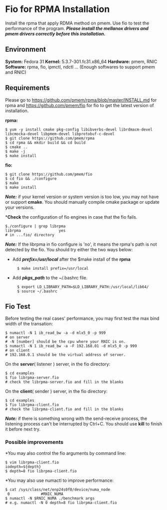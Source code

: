 # Fio for RPMA Installation
Install the rpma that apply RDMA method on pmem. Use fio to test the performance of the program. ***Please install the mellanox drivers and pmem drivers correctly before this installation.***
## Environment

**System:** Fedora 31
**Kernel:** 5.3.7-301.fc31.x86_64
**Hardware:** pmem, RNIC
**Software:** rpma, fio, ipmctl, ndctl ... (Enough softwares to support pmem and RNIC)

## Requirements

Please go to https://github.com/pmem/rpma/blob/master/INSTALL.md for rpma and  https://github.com/pmem/fio for fio to get the latest version of installation.

**rpma:**

	$ yum -y install cmake pkg-config libibverbs-devel librdmacm-devel libcmocka-devel libpmem-devel libprotobuf-c-devel
	$ git clone https://github.com/pmem/rpma
	$ cd rpma && mkdir build && cd build
	$ cmake ..
	$ make -j
	$ make install

**fio:**

	$ git clone https://github.com/pmem/fio
	$ cd fio && ./configure
	$ make
	$ make install

***Note:***  if your kernel version or system version is too low, you may not have or support **cmake**. You should manually compile cmake package or update your versions. 


***Check** the configuration of fio engines in case that the fio fails. 
	
	$./configure | grep librpma
	librpma                 yes
	# in ...fio/ directory 

***Note:*** If the librpma in fio configure is 'no', it means the rpma's path is not detected by the fio. You should try either the two ways below:
* Add ***prefix=/usr/local*** after the $make install of the **rpma**  

		$ make install prefix=/usr/local
* Add ***pkgs_path*** to the ~/.bashrc file.

		$ export LD_LIBRARY_PATH=$LD_LIBRARY_PATH:/usr/local/lib64/
		$ source ~/.bashrc

## Fio Test

Before testing the real cases' performance, you may first test the max bind width of the transation:
	
	$ numactl -N 1 ib_read_bw -a -d mlx5_0 -p 999
	# on server
	# -N [number] should be the cpu where your RNIC is on.
	$ numactl -N 1 ib_read_bw -a -F 192.168.01 -d mlx5_0 -p 999
	# on client
	# 192.168.0.1 should be the virtual address of server.

On the **server**( listener ) server, in the fio directory:

	$ cd examples 
	$ fio librpma-server.fio
	# check the librpma-server.fio and fill in the blanks

On the **client**( sender ) server, in the fio directory:
	
	$ cd examples 
	$ fio librpma-client.fio
	# check the librpma-client.fio and fill in the blanks

***Note:*** if there is something wrong with the send-receive process, the listening process can't be interrupted by Ctrl+C. You should use **kill** to finish it before next try.

### Possible improvements

*You may also control the fio arguments by command line:

	$ vim librpma-client.fio
	iodepth=${depth}
	$ depth=8 fio librpma-client.fio

*You may also use numactl to improve performance:
	
	$ cat /sys/class/net/enp24s0f0/device/numa_node
	 0              #RNIC_NUMA
	$ numactl -N $RNIC_NUMA ./benchmark args
	# e.g. numactl -N 0 depth=8 fio librpma-client.fio
